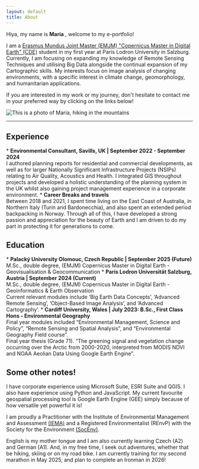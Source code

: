 ```yaml
---
layout: default
title: About
---
```


<div class="about-container">
    <div class="about-text">
       
Hiya, my name is **Maria** , welcome to my e-portfolio! <p>I am a <a href="https://master-cde.eu/" rel="external nofollow noopener" target="_blank">Erasmus Mundus Joint Master (EMJM) "Copernicus Master in Digital Earth" (CDE)</a> student in my first year at Paris Lodron University in Salzburg. Currently, I am focusing on expanding my knowledge of Remote Sensing Techniques and utilising Big Data alongside the continual expansion of my Cartographic skills. My  interests focus on image analysis of changing environments, with a specific interest in  climate change, geomorphology, and humanitarian applications. </p>
<p>If you are interested in my work or my journey, don't hesitate to contact me in your preferred way by clicking on the links below! </p>
    </div>
     <img src="{{ "/assets/about/maria.jpg" | relative_url }}" alt=" This is a photo of Maria, hiking in the mountains" class="about-image">
</div>

<!-- Icons Section -->
<div class="contact-icons">
    <a href="https://www.linkedin.com/in/maria-fedy/" target="_blank" aria-label="LinkedIn">
        <i class="fab fa-linkedin"></i>
    </a>
    <a href="mailto:maria.fedyszyn@stud.plus.ac.at" aria-label="Email">
        <i class="fas fa-envelope"></i>
    </a>
</div>

<hr class="section-divider">

<h2>Experience</h2>
* <strong>Environmental Consultant, Savills, UK | September 2022 - September 2024 </strong>
<br>I authored planning reports for residential and commercial developments, as well as for larger Nationally Significant Infrastructure Projects (NSIPs) relating to Air Quality, Acoustics and Health. I integrated GIS throughout projects and developed a holistic understanding of the planning system in the UK whilst also gaining project management experience in a corporate environment.
* <strong>Career Breaks and travels</strong>
<br> Between 2018 and 2021, I spent time living on the East Coast of Australia, in Northern Italy (Turin and Bardonecchia), and also spent an extended period backpacking in Norway. Through all of this, I have developed a strong passion and appreciation for the beauty of Earth and I am driven to do my part in protecting it for generations to come.

<h2>Education</h2>
* <strong>Palacký University Olomouc, Czech Republic | September 2025 (Future)</strong>
<br>M.Sc., double degree, (EMJM) Copernicus Master in Digital Earth - Geovisualisation & Geocommunication
* <strong>Paris Lodron Universität Salzburg, Austria | September 2024 (Current)</strong>
<br>M.Sc., double degree, (EMJM) Copernicus Master in Digital Earth - Geoinformatics & Earth Observation
<br>Current relevant modules include ‘Big Earth Data Concepts’, ‘Advanced Remote Sensing’, ‘Object-Based Image Analysis’, and ‘Advanced Cartography’.
* <strong>Cardiff University, Wales | July 2023: B.Sc., First Class Hons - Environmental Geography</strong>
<br>Final year modules included “Environmental Management, Science and Policy”, “Remote Sensing and Spatial Analysis”, and “Environmental Geography Field course”.
<br>Final year thesis (Grade 71). “The greening signal and vegetation change occurring over the Arctic from 2000-2020, interpreted from MODIS NDVI and NOAA Aeolian Data Using Google Earth Engine”. 


<h2>Some other notes!</h2>
<p>I have corporate experience using Microsoft Suite, ESRI Suite and QGIS. I also have experience using Python and JavaScript. My current favourite geospatial processing tool is Google Earth Engine (GEE) simply because of how versatile yet powerful it is! </p>  
<p> I am proudly a Practitioner with the Institute of Environmental Management and Assessment <a href="https://www.iema.net/" rel="external nofollow noopener" target="_blank">(IEMA)</a> and a Registered Environmentalist (REnvP) with the Society for the Environment <a href="https://socenv.org.uk/" rel="external nofollow noopener" target="_blank">(SocEnv)</a>.</p> 
<p>English is my mother tongue and I am also currently learning Czech (A2) and German (A1). And, in my free time, I seek out adventures, whether that be hiking, skiing or on my road bike. I am currently training for my second marathon in May 2025, and plan to complete an Ironman in 2026!</p> 
